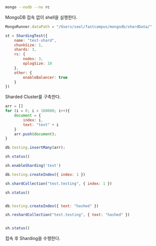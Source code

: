 ```bash
mongo --nodb --no rc
```

MongoDB 접속 없이 shell을 실행한다.


```javascript
MongoRunner.dataPath = "/Users/seol/fastcampus/mongodb/shardData/"

st = ShardingTest({
	name: "test-shard",
	chunkSize: 1,
	shards: 3,
	rs: {
		nodes: 3,
		oplogSize: 10
	},
	other: {
		enableBalancer: true
	}
})
```
Sharded Cluster를 구축한다.



```javascript
arr = []
for (i = 0; i < 100000; i++){
	document = {
		index: i,
		text: "text" + i
	}
	arr.push(document);
}

db.testing.insertMany(arr);

sh.status()

sh.enableSharding('test')

db.testing.createIndex({ index: 1 })

sh.shardCollection("test.testing", { index: 1 })

sh.status()


db.testing.createIndex({ text: "hashed" })

sh.reshardCollection("test.testing", { text: "hashed" })


sh.status()
```
접속 후 Sharding을 수행한다.
